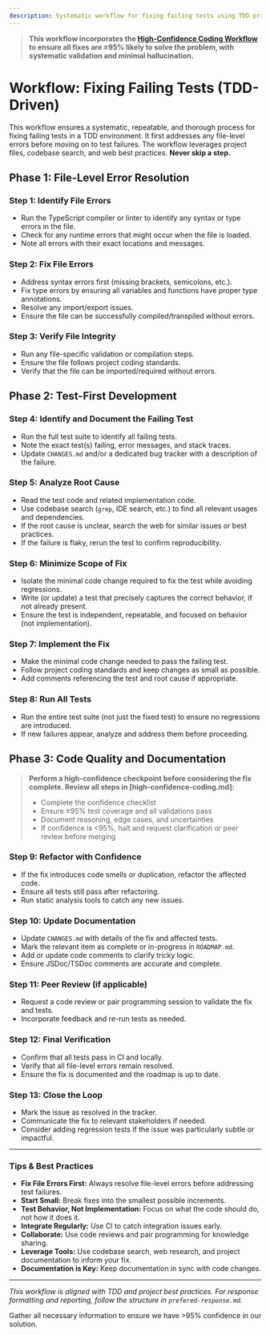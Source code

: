 ```yaml
---
description: Systematic workflow for fixing failing tests using TDD principles
---
```


> **This workflow incorporates the [High-Confidence Coding Workflow](high-confidence-coding.md) to ensure all fixes are ≥95% likely to solve the problem, with systematic validation and minimal hallucination.**

# Workflow: Fixing Failing Tests (TDD-Driven)

This workflow ensures a systematic, repeatable, and thorough process for fixing failing tests in a TDD environment. It first addresses any file-level errors before moving on to test failures. The workflow leverages project files, codebase search, and web best practices. **Never skip a step.**

## Phase 1: File-Level Error Resolution

### Step 1: Identify File Errors
- Run the TypeScript compiler or linter to identify any syntax or type errors in the file.
- Check for any runtime errors that might occur when the file is loaded.
- Note all errors with their exact locations and messages.

### Step 2: Fix File Errors
- Address syntax errors first (missing brackets, semicolons, etc.).
- Fix type errors by ensuring all variables and functions have proper type annotations.
- Resolve any import/export issues.
- Ensure the file can be successfully compiled/transpiled without errors.

### Step 3: Verify File Integrity
- Run any file-specific validation or compilation steps.
- Ensure the file follows project coding standards.
- Verify that the file can be imported/required without errors.

## Phase 2: Test-First Development

### Step 4: Identify and Document the Failing Test
- Run the full test suite to identify all failing tests.
- Note the exact test(s) failing, error messages, and stack traces.
- Update `CHANGES.md` and/or a dedicated bug tracker with a description of the failure.

### Step 5: Analyze Root Cause
- Read the test code and related implementation code.
- Use codebase search (`grep`, IDE search, etc.) to find all relevant usages and dependencies.
- If the root cause is unclear, search the web for similar issues or best practices.
- If the failure is flaky, rerun the test to confirm reproducibility.

### Step 6: Minimize Scope of Fix
- Isolate the minimal code change required to fix the test while avoiding regressions.
- Write (or update) a test that precisely captures the correct behavior, if not already present.
- Ensure the test is independent, repeatable, and focused on behavior (not implementation).

### Step 7: Implement the Fix
- Make the minimal code change needed to pass the failing test.
- Follow project coding standards and keep changes as small as possible.
- Add comments referencing the test and root cause if appropriate.

### Step 8: Run All Tests
- Run the entire test suite (not just the fixed test) to ensure no regressions are introduced.
- If new failures appear, analyze and address them before proceeding.

## Phase 3: Code Quality and Documentation

> **Perform a high-confidence checkpoint before considering the fix complete. Review all steps in [high-confidence-coding.md]:**
> - Complete the confidence checklist
> - Ensure ≥95% test coverage and all validations pass
> - Document reasoning, edge cases, and uncertainties
> - If confidence is <95%, halt and request clarification or peer review before merging

### Step 9: Refactor with Confidence
- If the fix introduces code smells or duplication, refactor the affected code.
- Ensure all tests still pass after refactoring.
- Run static analysis tools to catch any new issues.

### Step 10: Update Documentation
- Update `CHANGES.md` with details of the fix and affected tests.
- Mark the relevant item as complete or in-progress in `ROADMAP.md`.
- Add or update code comments to clarify tricky logic.
- Ensure JSDoc/TSDoc comments are accurate and complete.

### Step 11: Peer Review (if applicable)
- Request a code review or pair programming session to validate the fix and tests.
- Incorporate feedback and re-run tests as needed.

### Step 12: Final Verification
- Confirm that all tests pass in CI and locally.
- Verify that all file-level errors remain resolved.
- Ensure the fix is documented and the roadmap is up to date.

### Step 13: Close the Loop
- Mark the issue as resolved in the tracker.
- Communicate the fix to relevant stakeholders if needed.
- Consider adding regression tests if the issue was particularly subtle or impactful.

---

### Tips & Best Practices
- **Fix File Errors First:** Always resolve file-level errors before addressing test failures.
- **Start Small:** Break fixes into the smallest possible increments.
- **Test Behavior, Not Implementation:** Focus on what the code should do, not how it does it.
- **Integrate Regularly:** Use CI to catch integration issues early.
- **Collaborate:** Use code reviews and pair programming for knowledge sharing.
- **Leverage Tools:** Use codebase search, web research, and project documentation to inform your fix.
- **Documentation is Key:** Keep documentation in sync with code changes.

---

_This workflow is aligned with TDD and project best practices. For response formatting and reporting, follow the structure in `prefered-response.md`._

Gather all necessary information to ensure we have >95% confidence in our solution.